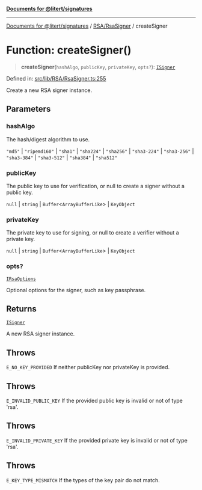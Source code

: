 [**Documents for @litert/signatures**](../../../README.md)

***

[Documents for @litert/signatures](../../../README.md) / [RSA/RsaSigner](../README.md) / createSigner

# Function: createSigner()

> **createSigner**(`hashAlgo`, `publicKey`, `privateKey`, `opts?`): [`ISigner`](../../../Decl/interfaces/ISigner.md)

Defined in: [src/lib/RSA/RsaSigner.ts:255](https://github.com/litert/signatures.js/blob/master/src/lib/RSA/RsaSigner.ts#L255)

Create a new RSA signer instance.

## Parameters

### hashAlgo

The hash/digest algorithm to use.

`"md5"` | `"ripemd160"` | `"sha1"` | `"sha224"` | `"sha256"` | `"sha3-224"` | `"sha3-256"` | `"sha3-384"` | `"sha3-512"` | `"sha384"` | `"sha512"`

### publicKey

The public key to use for verification, or null to create a signer without a public key.

`null` | `string` | `Buffer`\<`ArrayBufferLike`\> | `KeyObject`

### privateKey

The private key to use for signing, or null to create a verifier without a private key.

`null` | `string` | `Buffer`\<`ArrayBufferLike`\> | `KeyObject`

### opts?

[`IRsaOptions`](../../ModuleApi/interfaces/IRsaOptions.md)

Optional options for the signer, such as key passphrase.

## Returns

[`ISigner`](../../../Decl/interfaces/ISigner.md)

A new RSA signer instance.

## Throws

`E_NO_KEY_PROVIDED` If neither publicKey nor privateKey is provided.

## Throws

`E_INVALID_PUBLIC_KEY` If the provided public key is invalid or not of type 'rsa'.

## Throws

`E_INVALID_PRIVATE_KEY` If the provided private key is invalid or not of type 'rsa'.

## Throws

`E_KEY_TYPE_MISMATCH` If the types of the key pair do not match.
